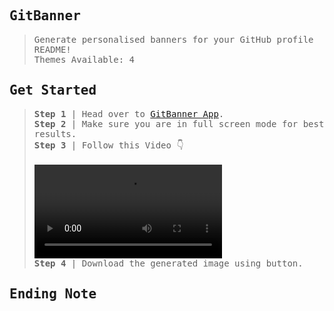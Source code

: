 ## <samp>GitBanner</samp>
> <samp>Generate personalised banners for your GitHub profile README!</samp>\
> <samp>Themes Available: 4</samp>

## <samp>Get Started</samp>
> <samp>__Step 1__ | Head over to <a href="https://github.com/Ashutosh102/Dev-GitBanner">GitBanner App</a>.</samp>\
> <samp>__Step 2__ | Make sure you are in full screen mode for best results.</samp>\
> <samp>__Step 3__ | Follow this Video 👇</samp>\
> </br>
> <video playsinline="" preload="auto" src="https://awevideo.s3.amazonaws.com/video-10842691-a383a1e95f1891ddfb62da4f6d587f15.webm?X-Amz-Algorithm=AWS4-HMAC-SHA256&amp;X-Amz-Credential=AKIAJSCJQ2NM3XLFPVKA%2F20220901%2Fus-east-1%2Fs3%2Faws4_request&amp;X-Amz-Date=20220901T185007Z&amp;X-Amz-Expires=86400&amp;X-Amz-SignedHeaders=host&amp;X-Amz-Signature=b33f6180349349e5cc0100cdc091b30125fd0a5b952d51c3c8e13ee516593cd8"></video>
> </br>
> <samp>__Step 4__ | Download the generated image using button.</samp>

## <samp>Ending Note</samp>
> <samp></samp>
> <samp></samp>
